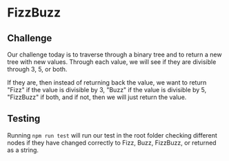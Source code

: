 # FizzBuzz

## Challenge

Our challenge today is to traverse through a binary tree and to return a new tree with new values. Through each value, we will see if they are divisible through 3, 5, or both. 

If they are, then instead of returning back the value, we want to return "Fizz" if the value is divisible by 3, "Buzz" if the value is divisible by 5, "FizzBuzz" if both, and if not, then we will just return the value.

## Testing

Running `npm run test` will run our test in the root folder checking different nodes if they have changed correctly to Fizz, Buzz, FizzBuzz, or returned as a string.
